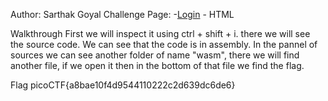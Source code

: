 Author: Sarthak Goyal
Challenge Page: -[Login](http://mercury.picoctf.net:37669/) - HTML

Walkthrough
First we will inspect it using ctrl + shift + i. there we will see the source code. We can see that the code is in assembly. In the pannel of sources we can see another folder of name "wasm", there we will find another file, if we open it then in the bottom of that file we find the flag.

Flag
picoCTF{a8bae10f4d9544110222c2d639dc6de6}